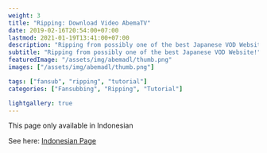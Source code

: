 ```yaml
---
weight: 3
title: "Ripping: Download Video AbemaTV"
date: 2019-02-16T20:54:00+07:00
lastmod: 2021-01-19T13:41:00+07:00
description: "Ripping from possibly one of the best Japanese VOD Website!"
subtitle: "Ripping from possibly one of the best Japanese VOD Website!"
featuredImage: "/assets/img/abemadl/thumb.png"
images: ["/assets/img/abemadl/thumb.png"]

tags: ["fansub", "ripping", "tutorial"]
categories: ["Fansubbing", "Ripping", "Tutorial"]

lightgallery: true
---
```


This page only available in Indonesian

<!--more-->

See here: [Indonesian Page](/posts/abemadl)
